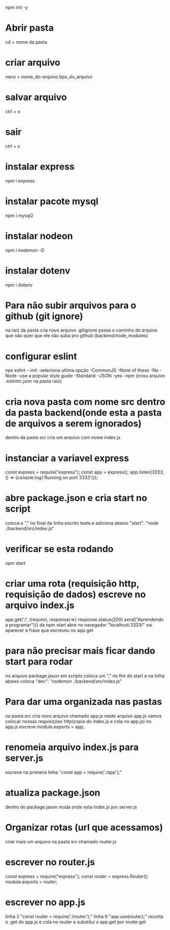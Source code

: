 npm init -y
# Abrir pasta
cd + nome da pasta
# criar arquivo 
nano + nome_do-arquivo.tipo_do_arquivo
# salvar arquivo
ctrl + o
# sair
ctrl + x
# instalar express
npm i express
# instalar pacote mysql
npm i mysql2
# instalar nodeon
npm i nodemon -D
# instalar dotenv
npm i dotenv
# Para não subir arquivos para o github (git ignore)
na raiz da pasta cria novo arquivo .gitignore
passa o caminho do arquivo que não quer que ele não suba pro github (backend/node_modules)
# configurar eslint
npx eslint --init
-seleciona ultima opção
-CommonJS
-None of these
-No
-Node
-use a popular style guide
-Standard:
-JSON
-yes
-npm
(criou arquivo .eslintrc.json na pasta raiz)
# cria nova pasta com nome src dentro da pasta backend(onde esta a pasta de arquivos a serem ignorados)
dentro da pasta src cria um arquivo com nome index.js
# instanciar a variavel express
const express = require("express");
const app = express();
app.listen(3333, () => {console.log('Running on port 3333')});
# abre package.json e cria start no script
coloca a "," no final da linha escrito teste,e adiciona abaixo
"start": "node ./backend/src/index.js" 
# verificar se esta rodando
npm start
# criar uma rota (requisição http, requisição de dados) escreve no arquivo index.js
app.get('/', (request, response)=>{
    response.status(200).send("Aprendendo a programar")})
da npm start
abre no navegador "localhost:3333/"
vai aparecer a frase que escreveu no app.get
# para não precisar mais ficar dando start para rodar
no arquivo package.jason em scripts coloca um "," no fim do start e na linha abaixo coloca
"dev": "nodemon ./backend/src/index.js"
# Para dar uma organizada nas pastas 
na pasta src cria novo arquivo chamado app.js
neste arquivo app.js vamos colocar nossas requisições http(copia do index.js e cola no app.js)
no app.js escreve module.exports = app;
# renomeia arquivo index.js para server.js
escreve na primeira linha 
"const app = require('./app');"
# atualiza package.json 
dentro do package.jason muda onde esta index.js por server.js
# Organizar rotas (url que acessamos)
criar mais um arquivo na pasta src chamado router.js
# escrever no router.js
const express = require("express");
const router = express.Router();
module.exports = router;
# escrever no app.js
linha 2 "const router = require('./router');"
linha 6 "app.use(router);"
recorta o .get do app.js e cola no router e substitui o app.get por router.get

